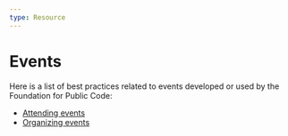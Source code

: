 ```yaml
---
type: Resource
---
```


# Events

Here is a list of best practices related to events developed or used by the Foundation for Public Code:

* [Attending events](attending-events.md)
* [Organizing events](organizing-events.md)

